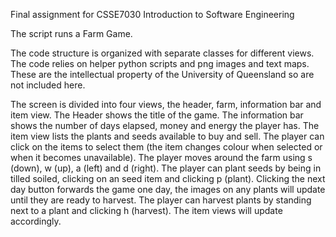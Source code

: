 Final assignment for CSSE7030 Introduction to Software Engineering

The script runs a Farm Game.

The code structure is organized with separate classes for different views.
The code relies on helper python scripts and png images and text maps. 
These are the intellectual property of the University of Queensland so 
are not included here.  

The screen is divided into four views, the header, farm, information bar and item view.
The Header shows the title of the game. The information bar shows the number of days elapsed, 
money and energy the player has. The item view lists the plants and seeds available 
to buy and sell. The player can click on the items to select them (the item changes colour when
selected or when it becomes unavailable). The player moves around the farm using s (down), w (up), a (left) 
and d (right). The player can plant seeds by being in tilled soiled, clicking on an seed item and 
clicking p (plant). Clicking the next day button forwards the game one day, the images on any plants
will update until they are ready to harvest. The player can harvest plants by standing next to a plant
and clicking h (harvest). The item views will update accordingly. 
